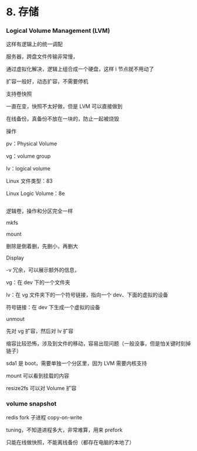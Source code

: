 # 8. 存储

### Logical Volume Management (LVM)

这样有逻辑上的统一调配

服务器，跨盘文件传输非常慢，

通过虚拟化解决，逻辑上组合成一个硬盘，这样 i 节点就不用动了

扩容一般好，动态扩容，不需要停机

支持卷快照

一直在变，快照不太好做，但是 LVM 可以直接做到

在线备份，真备份不放在一块的，防止一起被烧毁

操作

pv：Physical Volume

vg：volume group

lv：logical volume

Linux 文件类型：83

Linux Logic Volume：8e

```shell

```

逻辑卷，操作和分区完全一样

mkfs

mount

删除是倒着删，先删小，再删大

Display

-v 冗余，可以展示额外的信息，

vg：在 dev 下的一个文件夹

lv：在 vg 文件夹下的一个符号链接，指向一个 dev、下面的虚拟的设备

符号链接：在 dev 下生成一个虚拟的设备

unmout

先对 vg 扩容，然后对 lv 扩容

缩容比较恐怖，涉及到文件的移动，容易出现问题（一般没事，但是怕关键时刻掉链子）

sda1 是 boot，需要单独一个分区里，因为 LVM 需要内核支持

mount 可以看到挂载的内容

resize2fs 可以对 Volume 扩容

### volume snapshot

redis fork 子进程 copy-on-write

tuning，不知道进程多大，非常难算，用来 prefork

只能在线做快照，不能离线备份（都存在电脑的本地了）
